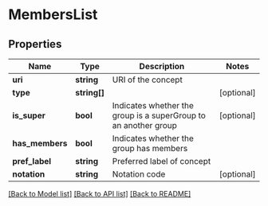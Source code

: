 # MembersList

## Properties
Name | Type | Description | Notes
------------ | ------------- | ------------- | -------------
**uri** | **string** | URI of the concept | 
**type** | **string[]** |  | [optional] 
**is_super** | **bool** | Indicates whether the group is a superGroup to an another group | [optional] 
**has_members** | **bool** | Indicates whether the group has members | 
**pref_label** | **string** | Preferred label of concept | 
**notation** | **string** | Notation code | [optional] 

[[Back to Model list]](../README.md#documentation-for-models) [[Back to API list]](../README.md#documentation-for-api-endpoints) [[Back to README]](../README.md)


